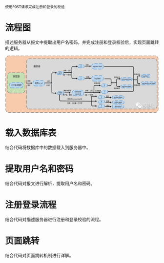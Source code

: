 `使用POST请求完成注册和登录的校验`
# 流程图
描述服务器从报文中提取出用户名密码，并完成注册和登录校验后，实现页面跳转的逻辑。
<p align="center">
<img src="img/8.png" style="zoom:80%"/>
</p>

# 载入数据库表
结合代码将数据库中的数据载入到服务器中。

# 提取用户名和密码
结合代码对报文进行解析，提取用户名和密码。

# 注册登录流程
结合代码对描述服务器进行注册和登录校验的流程。

# 页面跳转
结合代码对页面跳转机制进行详解。